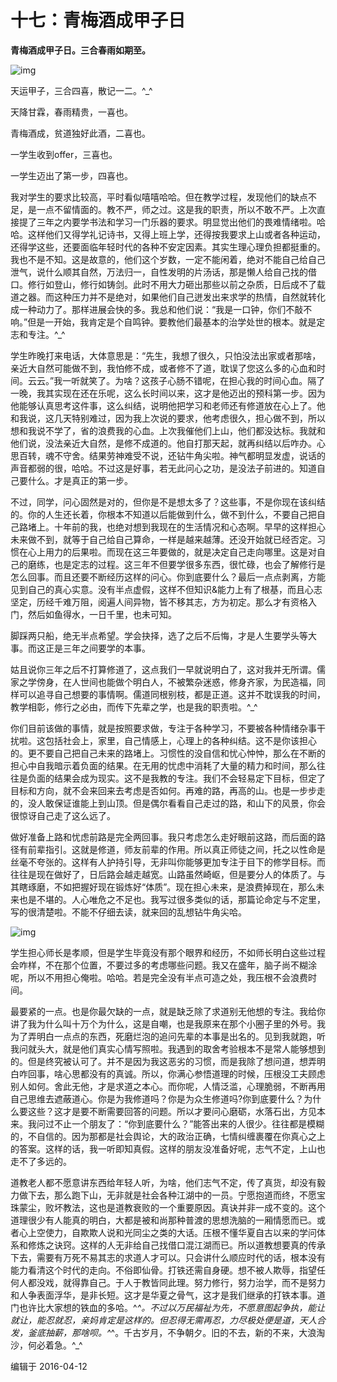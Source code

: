 # 十七：青梅酒成甲子日

**青梅酒成甲子日。三合春雨如期至。**

![img](https://pic1.zhimg.com/80/4934ff00de756b36669eb57b4e20ae7c_hd.jpg)

天运甲子，三合四喜，散记一二。^_^

天降甘霖，春雨精贵，一喜也。

青梅酒成，贫道独好此酒，二喜也。

一学生收到offer，三喜也。

一学生迈出了第一步，四喜也。

我对学生的要求比较高，平时看似嘻嘻哈哈。但在教学过程，发现他们的缺点不足，是一点不留情面的。教不严，师之过。这是我的职责，所以不敢不严。上次直接提了三年之内要学书法和学习一门乐器的要求。明显觉出他们的畏难情绪啦。哈哈。这样他们又得学礼记诗书，又得上班上学，还得按我要求上山或者各种运动，还得学这些，还要面临年轻时代的各种不安定因素。其实生理心理负担都挺重的。我也不是不知。这是故意的，他们这个岁数，一定不能闲着，绝对不能自己给自己泄气，说什么顺其自然，万法归一，自性发明的片汤话，那是懒人给自己找的借口。修行如登山，修行如铸剑。此时不用大力砸出那些以前之杂质，日后成不了载道之器。而这种压力并不是绝对，如果他们自己迸发出来求学的热情，自然就转化成一种动力了。那样进展会快的多。我总和他们说：“我是一口钟，你们不敲不响。”但是一开始，我肯定是个自鸣钟。要教他们最基本的治学处世的根本。就是定志和专注。^_^

学生昨晚打来电话，大体意思是：“先生，我想了很久，只怕没法出家或者那啥，亲近大自然可能做不到，我怕修不成，或者修不了道，耽误了您这么多的心血和时间。云云。”我一听就笑了。为啥？这孩子心肠不错呢，在担心我的时间心血。隔了一晚，我其实现在还在乐呢，这么长时间以来，这才是他迈出的预科第一步。因为他能够认真思考这件事，这么纠结，说明他把学习和老师还有修道放在心上了。他和我说，这几天特别难过，因为我上次说的要求，他考虑很久，担心做不到，所以想和我说不学了，省的浪费我的心血。上次我催他们上山，他们都没达标。我就和他们说，没法亲近大自然，是修不成道的。他自打那天起，就再纠结以后咋办。心思百转，魂不守舍。结果劳神难受不说，还钻牛角尖啦。神气都明显发虚，说话的声音都弱的很，哈哈。不过这是好事，若无此问心之功，是没法子前进的。知道自己要什么。才是真正的第一步。

不过，同学，问心固然是对的，但你是不是想太多了？这些事，不是你现在该纠结的。你的人生还长着，你根本不知道以后能做到什么，做不到什么，不要自己把自己路堵上。十年前的我，也绝对想到我现在的生活情况和心态啊。早早的这样担心未来做不到，就等于自己给自己算命，一样是越来越薄。还没开始就已经否定。习惯在心上用力的后果啦。而现在这三年要做的，就是决定自己走向哪里。这是对自己的磨练，也是定志的过程。这三年不但要学很多东西，很忙碌，也会了解修行是怎么回事。而且还要不断经历这样的问心。你到底要什么？最后一点点剥离，方能见到自己的真心实意。没有半点虚假，这样不但知识&能力上有了根基，而且心志坚定，历经千难万阻，阅遍人间异物，皆不移其志，方为初定。那么才有资格入门，然后如鱼得水，一日千里，也未可知。

脚踩两只船，绝无半点希望。学会抉择，选了之后不后悔，才是人生要学头等大事。而这正是三年之间要学的本事。

姑且说你三年之后不打算修道了，这点我们一早就说明白了，这对我并无所谓。儒家之学傍身，在人世间也能做个明白人，不被繁杂迷惑，修身齐家，为民造福，同样可以追寻自己想要的事情啊。儒道同根别枝，都是正道。这并不耽误我的时间，教学相彰，修行之必由，而传下先辈之学，也是我的职责啦。^_^

你们目前该做的事情，就是按照要求做，专注于各种学习，不要被各种情绪杂事干扰啦。这包括社会上，家里，自己情感上，心理上的各种纠结。这不是你该担心的。更不要自己把自己未来的路堵上。习惯性的没自信和忧心忡忡，那么在不断的担心中自我暗示着负面的结果。在无用的忧虑中消耗了大量的精力和时间，那么往往是负面的结果会成为现实。这不是我教的专注。我们不会轻易定下目标，但定了目标和方向，就不会来回来去考虑是否如何。再难的路，再高的山。也是一步步走的，没人敢保证谁能上到山顶。但是偶尔看看自己走过的路，和山下的风景，你会很惊讶自己走了这么远了。

做好准备上路和忧虑前路是完全两回事。我只考虑怎么走好眼前这路，而后面的路径有前辈指引。这就是修道，师友前辈的作用。所以真正师徒之间，托之以性命是丝毫不夸张的。这样有人护持引导，无非叫你能够更加专注于目下的修学目标。而往往是现在做好了，日后路会越走越宽。山路虽然崎岖，但是要分人的体质了。与其瞎琢磨，不如把握好现在锻炼好“体质”。现在担心未来，是浪费掉现在，那么未来也是不堪的。人心唯危之不足也。我写过很多类似的话，那篇论命定与不定里，写的很清楚啦。不能不仔细去读，就来回的乱想钻牛角尖哈。

![img](https://pic2.zhimg.com/80/11712034cedc36a6ae319f2d3e43dc59_hd.png)

学生担心师长是孝顺，但是学生毕竟没有那个眼界和经历，不如师长明白这些过程会咋样，不在那个位置，不要过多的考虑哪些问题。我又在盛年，脑子尚不糊涂呢，所以不用担心俺啦。哈哈。若是完全没有半点可造之处，我压根不会浪费时间。

最要紧的一点。也是你最欠缺的一点，就是缺乏除了求道别无他想的专注。我给你讲了我为什么叫十万个为什么，这是自嘲，也是我原来在那个小圈子里的外号。我为了弄明白一点点的东西，死磨烂泡的追问先辈的本事是出名的。见到我就跑，听我问就头大，就是他们真实心情写照啦。我遇到的取舍考验根本不是常人能够想到的。但是终究被认可了。并不是因为我这恶劣的习惯，而是我除了想问道，想弄明白咋回事，啥心思都没有的真诚。所以，你满心参悟道理的时候，压根没工夫顾虑别人如何。舍此无他，才是求道之本心。而你呢，人情泛滥，心理脆弱，不断再用自己思维去遮蔽道心。你是为我修道吗？你是为众生修道吗?你到底要什么？为什么要这些？这才是要不断需要回答的问题。所以才要问心磨砺，水落石出，方见本来。我问过不止一个朋友了：“你到底要什么？”能答出来的人很少。往往都是模糊的，不自信的。因为那都是社会舆论，大的政治正确，七情纠缠裹覆在你真心之上的答案。这样的话，我一听即知真假。这样的朋友没准备好呢，志气不定，上山也走不了多远的。

道教老人都不愿意讲东西给年轻人听，为啥，他们志气不定，传了真货，却没有毅力做下去，那么跑下山，无非就是社会各种江湖中的一员。宁愿抱道而终，不愿宝珠蒙尘，败坏教法，这也是道教衰败的一个重要原因。真诀并非一成不变的。这个道理很少有人能真的明白，大都是被和尚那种普渡的思想洗脑的一厢情愿而已。或者心上空使力，自欺欺人说和光同尘之类的大话。压根不懂华夏自古以来的学问体系和修炼之诀窍。这样的人无非给自己找借口混江湖而已。所以道教想要真的传承下去，需要有万死不易其志的求道人才可以。只会讲什么顺应时代的话，根本没有能力看清这个时代的走向。不俗即仙骨。打铁还需自身硬。想不被人欺辱，指望任何人都没戏，就得靠自己。于人于教皆同此理。努力修行，努力治学，而不是努力和人争表面浮华，是非长短。这才是华夏之骨气，这才是我们继承的打铁本事。道门也许比大家想的铁血的多哈。^_^。不过以万民福祉为先，不愿意图起争执，能让就让，能忍就忍，亲妈肯定是这样的。但忍得无需再忍，力尽极处便是道，天人合发，釜底抽薪，那啥呗。^_^。千古岁月，不争朝夕。旧的不去，新的不来，大浪淘沙，何必着急。^_^

编辑于 2016-04-12